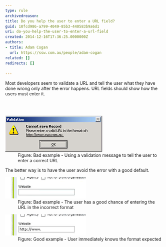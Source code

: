 ```yaml
---
type: rule
archivedreason: 
title: Do you help the user to enter a URL field?
guid: 10fcd986-a799-4049-85b3-440583b9a6d1
uri: do-you-help-the-user-to-enter-a-url-field
created: 2014-12-16T17:36:25.0000000Z
authors:
- title: Adam Cogan
  url: https://ssw.com.au/people/adam-cogan
related: []
redirects: []

---
```



<p>Most developers seem to validate a URL and tell the user what they have done wrong
                    only after the error happens. URL fields should show how the users must enter it.</p>
<br><excerpt class='endintro'></excerpt><br>
<dl class="badImage"><dt>
                        <img src="url-field-bad.jpg" alt="Error message 'Cannot save record'" /></dt><dd>
                        Figure: Bad example - U​sing a validation message to tell the user to enter a correct
                        URL</dd></dl><p>
                    The better way is to have the user avoid the error with a good default.</p><dl class="badImage"><dt>
                        <img src="url-field-bad2.jpg" alt="image showing blank textfield" /></dt><dd>
                        Figure: Bad example - The user has a good chance of entering the URL in the incorrect format​​​</dd></dl><dl class="goodImage"><dt>
                        <img src="url-field-good.jpg" alt="image showing a textfield pre-populated with 'http://www.'" /></dt><dd>
                        Figure: Good example - User immediately knows the format expected</dd></dl>


